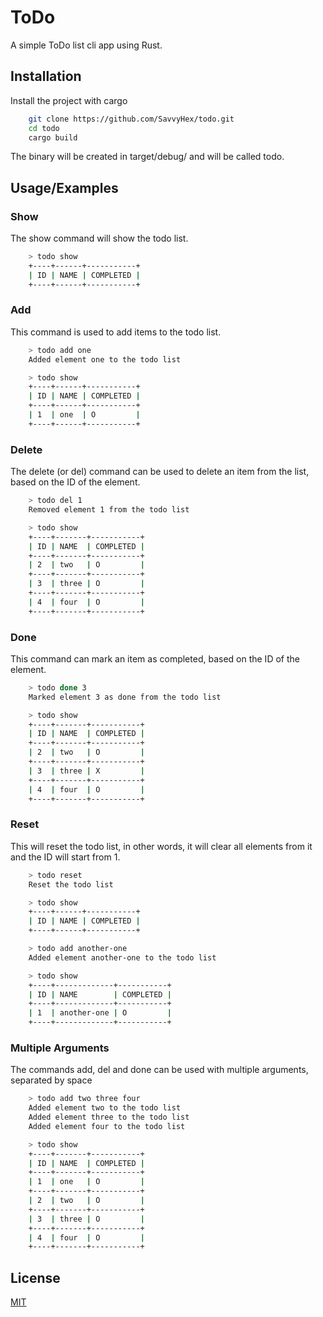 
# ToDo

A simple ToDo list cli app using Rust.


## Installation

Install the project with cargo

```bash
    git clone https://github.com/SavvyHex/todo.git
    cd todo
    cargo build
```

The binary will be created in target/debug/ and will be called todo.

## Usage/Examples

### Show

The show command will show the todo list.

```bash
    > todo show
    +----+------+-----------+
    | ID | NAME | COMPLETED |
    +----+------+-----------+
```

### Add

This command is used to add items to the todo list.

```bash
    > todo add one
    Added element one to the todo list

    > todo show
    +----+------+-----------+
    | ID | NAME | COMPLETED |
    +----+------+-----------+
    | 1  | one  | O         |
    +----+------+-----------+
```

### Delete

The delete (or del) command can be used to delete an item from the list, based on the ID of the element.

```bash
    > todo del 1
    Removed element 1 from the todo list

    > todo show
    +----+-------+-----------+
    | ID | NAME  | COMPLETED |
    +----+-------+-----------+
    | 2  | two   | O         |
    +----+-------+-----------+
    | 3  | three | O         |
    +----+-------+-----------+
    | 4  | four  | O         |
    +----+-------+-----------+
```

### Done

This command can mark an item as completed, based on the ID of the element.

```bash
    > todo done 3
    Marked element 3 as done from the todo list

    > todo show
    +----+-------+-----------+
    | ID | NAME  | COMPLETED |
    +----+-------+-----------+
    | 2  | two   | O         |
    +----+-------+-----------+
    | 3  | three | X         |
    +----+-------+-----------+
    | 4  | four  | O         |
    +----+-------+-----------+
```

### Reset

This will reset the todo list, in other words, it will clear all elements from it and the ID will start from 1.

```bash
    > todo reset
    Reset the todo list

    > todo show
    +----+------+-----------+
    | ID | NAME | COMPLETED |
    +----+------+-----------+

    > todo add another-one
    Added element another-one to the todo list

    > todo show
    +----+-------------+-----------+
    | ID | NAME        | COMPLETED |
    +----+-------------+-----------+
    | 1  | another-one | O         |
    +----+-------------+-----------+
```

### Multiple Arguments

The commands add, del and done can be used with multiple arguments, separated by space

```bash
    > todo add two three four
    Added element two to the todo list
    Added element three to the todo list
    Added element four to the todo list

    > todo show
    +----+-------+-----------+
    | ID | NAME  | COMPLETED |
    +----+-------+-----------+
    | 1  | one   | O         |
    +----+-------+-----------+
    | 2  | two   | O         |
    +----+-------+-----------+
    | 3  | three | O         |
    +----+-------+-----------+
    | 4  | four  | O         |
    +----+-------+-----------+
```

## License

[MIT](https://choosealicense.com/licenses/mit/)

